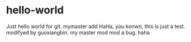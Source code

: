 # hello-world
Just hello world for git.
mymaster add
HaHa, you konwn, this is just a test.
modifyed by guoxiangbin. my master mod
mod a bug.
haha
